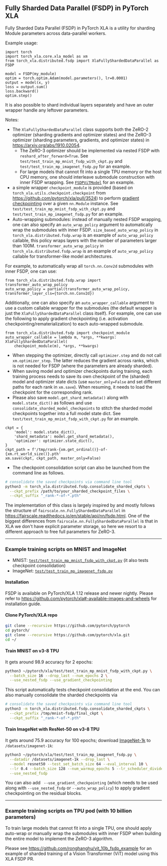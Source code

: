 ## Fully Sharded Data Parallel (FSDP) in PyTorch XLA

Fully Sharded Data Parallel (FSDP) in PyTorch XLA is a utility for sharding Module parameters across data-parallel workers.

Example usage:
```python3
import torch
import torch_xla.core.xla_model as xm
from torch_xla.distributed.fsdp import XlaFullyShardedDataParallel as FSDP

model = FSDP(my_module)
optim = torch.optim.Adam(model.parameters(), lr=0.0001)
output = model(x, y)
loss = output.sum()
loss.backward()
optim.step()
```
It is also possible to shard individual layers separately and have an outer wrapper handle any leftover parameters.

Notes:
* The `XlaFullyShardedDataParallel` class supports both the ZeRO-2 optimizer (sharding gradients and optimizer states) and the ZeRO-3 optimizer (sharding parameters, gradients, and optimizer states) in https://arxiv.org/abs/1910.02054.
  * The ZeRO-3 optimizer should be implemented via nested FSDP with `reshard_after_forward=True`. See `test/test_train_mp_mnist_fsdp_with_ckpt.py` and `test/test_train_mp_imagenet_fsdp.py` for an example. 
  * For large models that cannot fit into a single TPU memory or the host CPU memory, one should interleave submodule construction with inner FSDP wrapping. See [`FSDPViTModel`](https://github.com/ronghanghu/vit_10b_fsdp_example/blob/master/run_vit_training.py) for an example.
* a simple wrapper `checkpoint_module` is provided (based on `torch_xla.utils.checkpoint.checkpoint` from https://github.com/pytorch/xla/pull/3524) to perform [gradient checkpointing](https://spell.ml/blog/gradient-checkpointing-pytorch-YGypLBAAACEAefHs) over a given `nn.Module` instance. See `test/test_train_mp_mnist_fsdp_with_ckpt.py` and `test/test_train_mp_imagenet_fsdp.py` for an example.
* Auto-wrapping submodules: instead of manually nested FSDP wrapping, one can also specify an `auto_wrap_policy` argument to automatically wrap the submodules with inner FSDP. `size_based_auto_wrap_policy` in `torch_xla.distributed.fsdp.wrap` is an example of `auto_wrap_policy` callable, this policy wraps layers with the number of parameters larger than 100M. `transformer_auto_wrap_policy` in `torch_xla.distributed.fsdp.wrap` is an example of `auto_wrap_policy` callable for transformer-like model architectures.

For example, to automatically wrap all `torch.nn.Conv2d` submodules with inner FSDP, one can use:
```python3
from torch_xla.distributed.fsdp.wrap import transformer_auto_wrap_policy
auto_wrap_policy = partial(transformer_auto_wrap_policy, transformer_layer_cls={torch.nn.Conv2d})
```

Additionally, one can also specify an `auto_wrapper_callable` argument to use a custom callable wrapper for the submodules (the default wrapper is just the `XlaFullyShardedDataParallel` class itself). For example, one can use the following to apply gradient checkpointing (i.e. activation checkpointing/rematerialization) to each auto-wrapped submodule.
```python3
from torch_xla.distributed.fsdp import checkpoint_module
auto_wrapper_callable = lambda m, *args, **kwargs: XlaFullyShardedDataParallel(
    checkpoint_module(m), *args, **kwargs)
```
* When stepping the optimizer, directly call `optimizer.step` and do not call `xm.optimizer_step`. The latter reduces the gradient across ranks, which is not needed for FSDP (where the parameters are already sharded).
* When saving model and optimizer checkpoints during training, each training process needs to save its own checkpoint of the (sharded) model and optimizer state dicts (use `master_only=False` and set different paths for each rank in `xm.save`). When resuming, it needs to load the checkpoint for the corresponding rank.
* Please also save `model.get_shard_metadata()` along with `model.state_dict()` as follows and use `consolidate_sharded_model_checkpoints` to stitch the sharded model checkpoints together into a full model state dict. See `test/test_train_mp_mnist_fsdp_with_ckpt.py` for an example.
```python3
ckpt = {
    'model': model.state_dict(),
    'shard_metadata': model.get_shard_metadata(),
    'optimizer': optimizer.state_dict(),
}
ckpt_path = f'/tmp/rank-{xm.get_ordinal()}-of-{xm.rt_world_size()}.pth'
xm.save(ckpt, ckpt_path, master_only=False)
```
* The checkpoint consolidation script can also be launched from the command line as follows.
```bash
# consolidate the saved checkpoints via command line tool
python3 -m torch_xla.distributed.fsdp.consolidate_sharded_ckpts \
  --ckpt_prefix /path/to/your_sharded_checkpoint_files \
  --ckpt_suffix "_rank-*-of-*.pth"
```

The implementation of this class is largely inspired by and mostly follows the structure of `fairscale.nn.FullyShardedDataParallel` in https://fairscale.readthedocs.io/en/stable/api/nn/fsdp.html. One of the biggest differences from `fairscale.nn.FullyShardedDataParallel` is that in XLA we don't have explicit parameter storage, so here we resort to a different approach to free full parameters for ZeRO-3.

---

### Example training scripts on MNIST and ImageNet

* MNIST: [`test/test_train_mp_mnist_fsdp_with_ckpt.py`](https://github.com/pytorch/xla/blob/master/test/test_train_mp_mnist_fsdp_with_ckpt.py) (it also tests checkpoint consolidation)
* ImageNet: [`test/test_train_mp_imagenet_fsdp.py`](https://github.com/pytorch/xla/blob/master/test/test_train_mp_imagenet_fsdp.py)

#### Installation
FSDP is available on PyTorch/XLA 1.12 release and newer nightly. Please refer to https://github.com/pytorch/xla#-available-images-and-wheels for installation guide.

#### Clone PyTorch/XLA repo
```bash
git clone --recursive https://github.com/pytorch/pytorch
cd pytorch/
git clone --recursive https://github.com/pytorch/xla.git
cd ~/
```
#### Train MNIST on v3-8 TPU
It gets around 98.9 accuracy for 2 epochs:
```bash
python3 ~/pytorch/xla/test/test_train_mp_mnist_fsdp_with_ckpt.py \
  --batch_size 16 --drop_last --num_epochs 2 \
  --use_nested_fsdp --use_gradient_checkpointing
```
This script automatically tests checkpoint consolidation at the end. You can also manually consolidate the sharded checkpoints via
```bash
# consolidate the saved checkpoints via command line tool
python3 -m torch_xla.distributed.fsdp.consolidate_sharded_ckpts \
  --ckpt_prefix /tmp/mnist-fsdp/final_ckpt \
  --ckpt_suffix "_rank-*-of-*.pth"
```

#### Train ImageNet with ResNet-50 on v3-8 TPU

It gets around 75.9 accuracy for 100 epochs; download [ImageNet-1k](https://github.com/pytorch/examples/tree/master/imagenet#requirements) to `/datasets/imagenet-1k`:
```bash
python3 ~/pytorch/xla/test/test_train_mp_imagenet_fsdp.py \
  --datadir /datasets/imagenet-1k --drop_last \
  --model resnet50 --test_set_batch_size 64 --eval_interval 10 \
  --lr 0.4 --batch_size 128 --num_warmup_epochs 5 --lr_scheduler_divide_every_n_epochs 30 --lr_scheduler_divisor 10 --num_epochs 100 \
  --use_nested_fsdp
```
You can also add ` --use_gradient_checkpointing` (which needs to be used along with `--use_nested_fsdp` or `--auto_wrap_policy`) to apply gradient checkpointing on the residual blocks.

---

### Example training scripts on TPU pod (with 10 billion parameters)

To train large models that cannot fit into a single TPU, one should apply auto-wrap or manually wrap the submodules with inner FSDP when building the entire model to implement the ZeRO-3 algorithm.

Please see https://github.com/ronghanghu/vit_10b_fsdp_example for an example of sharded training of a Vision Transformer (ViT) model using this XLA FSDP PR.
